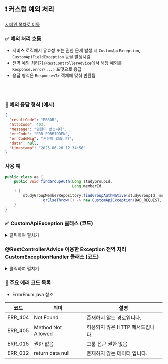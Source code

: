 ## ❗ 커스텀 예외 처리

[🔝 메인 목차로 이동](../../README.md)

### ✅ 예외 처리 흐름

- 서비스 로직에서 유효성 또는 권한 문제 발생 시 `CustomApiException`, `CustomApiFieldException` 등을 발생시킴
- 전역 예외 처리기 `@RestControllerAdvice`에서 해당 예외를 `Response.error(...)` 포맷으로 응답
- 응답 형식은 `Response<T>` 객체에 맞춰 반환됨

<br><br>
### 🧱 예외 응답 형식 (예시)

```json
{
  "resultCode": "ERROR",
  "httpCode": 403,
  "message": "권한이 없습니다",
  "errCode": "ERR_FORBIDDEN",
  "errCodeMsg": "권한이 없습니다",
  "data": null,
  "timestamp": "2025-06-26 12:34:56"
}
```

### 사용 예

```java
public class aa {
    public void findGroupAuth(Long studyGroupId,
                              Long memberId
    ) {
        studyGroupMemberRepository.findGroupAuthNative(studyGroupId, memberId)
                .orElseThrow(() -> new CustomApiException(BAD_REQUEST, ERR_015, ERR_015.getValue()));
    }
}
```

### ✅ CustomApiException 클래스 (코드)
<details> 
<summary>클릭하여 펼치기</summary>

```java

package front.meetudy.exception;

import front.meetudy.constant.error.ErrorEnum;
import lombok.Getter;
import org.springframework.http.HttpStatus;

@Getter
public class CustomApiException extends RuntimeException{

    private final HttpStatus status;
    private final ErrorEnum errorEnum;

    public CustomApiException(HttpStatus status,
                              ErrorEnum errorEnum,
                              String message
    ) {
        super(message);
        this.status = status;
        this.errorEnum = errorEnum;
    }

}

```
</details>

### @RestControllerAdvice 이용한 Exception 전역 처리 CustomExceptionHandler 클래스 (코드)   
<details> 
<summary>클릭하여 펼치기</summary>

```java

package front.meetudy.exception;

import front.meetudy.constant.error.ErrorEnum;
import front.meetudy.util.MessageUtil;
import front.meetudy.util.response.Response;
import front.meetudy.util.response.ValidationErrorResponse;
import lombok.RequiredArgsConstructor;
import lombok.extern.slf4j.Slf4j;
import org.springframework.dao.DataIntegrityViolationException;
import org.springframework.http.HttpStatus;
import org.springframework.http.ResponseEntity;
import org.springframework.web.HttpRequestMethodNotSupportedException;
import org.springframework.web.bind.annotation.ExceptionHandler;
import org.springframework.web.bind.annotation.RestControllerAdvice;
import org.springframework.web.servlet.NoHandlerFoundException;

import java.util.List;

import static front.meetudy.constant.error.ErrorEnum.*;
import static org.springframework.http.HttpStatus.*;

@RestControllerAdvice
@RequiredArgsConstructor
@Slf4j
public class CustomExceptionHandler {

    private final MessageUtil messageUtil;

    /**
     * 일반적인 에러
     * @param e
     * @return
     */
    @ExceptionHandler(CustomApiException.class)
    public ResponseEntity<Response<String>> handleCustomApiException(CustomApiException e) {
        log.error("CustomApiException: {}", e.getMessage());
        return Response.error(e.getStatus(), e.getMessage(), e.getErrorEnum(), null);
    }

    //TODO 어떤 방식으로 내려줄지 고민
    @ExceptionHandler(IllegalArgumentException.class)
    public ResponseEntity<Response<ValidationErrorResponse>> handleIllegalArgumentException(IllegalArgumentException e) {
        log.error("IllegalArgumentException: {}" , e.getMessage());
        return Response.error(BAD_REQUEST, e.getMessage(), ERR_002, null);
    }

    /**
     * 변수 단일 유효성 에러 리턴
     * @param e
     * @return
     */
    @ExceptionHandler(CustomApiFieldException.class)
    public ResponseEntity<Response<ValidationErrorResponse>> handleCustomApiFieldException(CustomApiFieldException e) {
        log.error("CustomApiFieldException: {}", e.getMessage());
        return Response.validationError(e.getStatus(),e.getMessage(),e.getErrorEnum(),e.getField());
    }

    @ExceptionHandler(DataIntegrityViolationException.class)
    public ResponseEntity<Response<ValidationErrorResponse>> handleDataIntegrityViolationException(DataIntegrityViolationException e) {
        log.error("DataIntegrityViolationException: {}" , e.getMessage());
        return Response.error(BAD_REQUEST, messageUtil.getMessage("error.not.data.type.ok"), ERR_018, null);
    }

    /**
     * 변수 리스트 유효성 에러 리턴
     * @param e
     * @return
     */
    @ExceptionHandler(CustomApiFieldListException.class)
    public ResponseEntity<Response<List<ValidationErrorResponse>>> handleCustomApiFieldListException(CustomApiFieldListException e) {
        log.error("CustomApiFieldListException: {}", e.getMessage());
        return Response.validationErrorList(e.getStatus(), e.getMessage(), e.getErrorEnum(), e.getErrors());
    }

    @ExceptionHandler(NoHandlerFoundException.class)
    public ResponseEntity<Response<String>> handleNotFound(NoHandlerFoundException ex) {
        log.error("404 에러 발생",ex);
        return Response.error(NOT_FOUND, messageUtil.getMessage("error.not.fount.ok"), ERR_404, null);
    }
    @ExceptionHandler(HttpRequestMethodNotSupportedException.class)
    public ResponseEntity<Response<String>> handleMethodNotAllowed(HttpRequestMethodNotSupportedException ex) {
        log.error("405 에러 발생",ex);
        return Response.error(METHOD_NOT_ALLOWED, messageUtil.getMessage("error.not.allow.method.ok"), ERR_405, null);
    }

    @ExceptionHandler(Exception.class)
    public ResponseEntity<Response<String>> handleServerError(Exception ex) {
        log.error("500 에러 발생", ex);
        return Response.error(HttpStatus.INTERNAL_SERVER_ERROR, messageUtil.getMessage("error.server.ok"), ErrorEnum.ERR_500, null);
    }
}


```
</details>


### 📑 주요 에러 코드 목록
- ErrorEnum.java 참조

| 코드      | 의미                 | 설명                    |
|---------|--------------------|-------------------------|
| ERR_404 | Not Found          | 존재하지 않는 경로입니다.   |
| ERR_405 | Method Not Allowed | 허용되지 않은 HTTP 메서드입니다. |
| ERR_015 | 권한 없음              | 그룹 접근 권한 없음     |
| ERR_012 | return data null   | 존재하지 않는 데이터 입니다.|